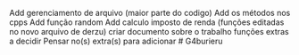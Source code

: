 Add gerenciamento de arquivo (maior parte do codigo)
Add os métodos nos cpps
Add função random
Add calculo imposto de renda
(funções editadas no novo arquivo de derzu)
criar documento sobre o trabalho
funções extras a decidir
Pensar no(s) extra(s) para adicionar # G4burieru